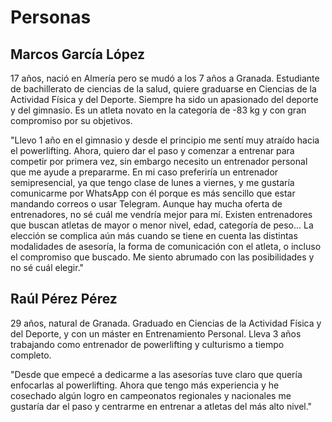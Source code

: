 
# Personas

## Marcos García López
17 años, nació en Almería pero se mudó a los 7 años a Granada. Estudiante de bachillerato de ciencias de la salud, quiere graduarse en Ciencias de la Actividad Física y del Deporte. Siempre ha sido un apasionado del deporte y del gimnasio. Es un atleta novato en la categoría de -83 kg y con gran compromiso por su objetivos. 

"Llevo 1 año en el gimnasio y desde el principio me sentí muy atraído hacia el powerlifting. Ahora, quiero dar el paso y comenzar a entrenar para competir por primera vez, sin embargo necesito un entrenador personal que me ayude a prepararme. En mi caso preferiría un entrenador semipresencial, ya que tengo clase de lunes a viernes, y me gustaría comunicarme por WhatsApp con él porque es más sencillo que estar mandando correos o usar Telegram. Aunque hay mucha oferta de entrenadores, no sé cuál me vendría mejor para mí. Existen entrenadores que buscan atletas de mayor o menor nivel, edad, categoría de peso... La elección se complica aún más cuando se tiene en cuenta las distintas modalidades de asesoría, la forma de comunicación con el atleta, o incluso el compromiso que buscado. Me siento abrumado con las posibilidades y no sé cuál elegir."


## Raúl Pérez Pérez
29 años, natural de Granada. Graduado en Ciencias de la Actividad Física y del Deporte, y con un máster en Entrenamiento Personal. Lleva 3 años trabajando como entrenador de powerlifting y culturismo a tiempo completo.

"Desde que empecé a dedicarme a las asesorías tuve claro que quería enfocarlas al powerlifting. Ahora que tengo más experiencia y he cosechado algún logro en campeonatos regionales y nacionales me gustaría dar el paso y centrarme en entrenar a atletas del más alto nivel."
